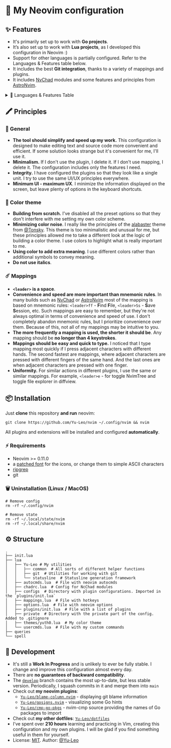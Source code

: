 # 🦁 My Neovim configuration

## ✨ Features

- It's primarily set up to work with **Go projects**.
- It’s also set up to work with **Lua projects**, as I developed this configuration in Neovim :)
- Support for other languages is partially configured. Refer to the Languages & Features table below.
- It includes the best **Git integration**, thanks to a variety of mappings and plugins.
- It includes [NvChad](https://github.com/NvChad/NvChad) modules and some features and principles from [AstroNvim](https://github.com/AstroNvim/AstroNvim).

<details><summary>🧮 Languages & Features Table</summary>

| Lang/feature   | TS         | LSP        | Format     | Lint       | Neotests     | Snippets   |
| -------------- | ---------- | ---------- | ---------- | ---------- | ------------ | ---------- |
| Go             | ✅         | ✅         | ✅         | ✅         | ✅           |            |
| JS             | ✅         |            |            |            |              |            |
| TS             | ✅         |            |            |            |              |            |
| TSX            | ✅         |            |            |            |              |            |
| Python         | ✅         |            |            |            |              |            |
| Lua            | ✅         | ✅         | ✅         | ✅ (lsp)   |              | ✅ (lsp)   |
| C++            | ✅         |            |            |            |              |            |
| Bash           | ✅         |            |            |            |              |            |
| **------**     | **------** | **------** | **------** | **------** | **------**   | **------** |
| md             | ✅         |            |            |            | ❎           |            |
| json           | ✅         |            | ✅         |            | ❎           |            |
| yaml           | ✅         |            |            |            | ❎           |            |
| toml           | ✅         |            |            |            | ❎           |            |
| docker<br>file | ✅         |            |            |            | ❎           |            |
| git<br>ignore  | ✅         |            |            |            | ❎           |            |
| make           | ✅         |            |            |            | ❎           |            |
| cmake          | ✅         |            |            |            | ❎           |            |
| html           | ✅         | ✅         |            |            | ❎           |            |
| css            | ✅         |            |            |            | ❎           |            |
| sql            | ✅         |            |            |            | ❎           |            |
| curl           | ✅         |            |            |            | ❎           |            |

</details>

## 🖍️ Principles

### 🎲 General

- **The tool should simplify and speed up my work.** This configuration is designed to make editing text and source code more convenient and efficient. If some solution looks strange but it's convenient for me, I'll use it.
- **Minimalism.** If I don't use the plugin, I delete it. If I don't use mapping, I delete it. The configuration includes only the features I need.
- **Integrity.** I have configured the plugins so that they look like a single unit. I try to use the same UI/UX principles everywhere.
- **Minimum UI - maximum UX**. I minimize the information displayed on the screen, but leave plenty of options in the keyboard shortcuts.

### 🎨 Color theme

- **Building from scratch.** I've disabled all the preset options so that they don't interfere with me setting my own color scheme.
- **Minimizing color noise**. I really like the principles of the [alabaster](https://github.com/tonsky/sublime-scheme-alabaster) theme from [@Tonsky](https://github.com/tonsky). This theme is too minimalistic and unusual for me, but these principles allowed me to take a different look at the logic of building a color theme. I use colors to highlight what is really important to me.
- **Using color to add extra meaning**. I use different colors rather than additional symbols to convey meaning.
- **Do not use italics**.

### ☄️ Mappings

- **`<leader>` is a space**.
- **Convenience and speed are more important than mnemonic rules**. In many builds such as [NvChad](https://github.com/nvchad/nvchad) or [AstroNvim](https://github.com/AstroNvim/AstroNvim) most of the mapping is based on mnemonic rules: `<leader>ff` - **F**ind **F**ile, `<leader>Ss` - **S**ave **S**ession, etc. Such mappings are easy to remember, but they're not always optimal in terms of convenience and speed of use. I don't completely abandon mnemonic rules, but I prioritize convenience over them. Because of this, not all of my mappings may be intuitive to you.
- **The more frequently a mapping is used, the shorter it should be**. Any mapping should be **no longer than 4 keystrokes**.
- **Mappings should be easy and quick to type.** I noticed that I type mapping most quickly if I press adjacent characters with different hands. The second fastest are mappings, where adjacent characters are pressed with different fingers of the same hand. And the last ones are when adjacent characters are pressed with one finger.
- **Uniformity.** For similar actions in different plugins, I use the same or similar mappings. For example, `<leader>e` - for toggle NvimTree and toggle file explorer in diffview.

## 📦 Installation

Just **clone** this repository **and run** neovim:

```shell
git clone https://github.com/Yu-Leo/nvim ~/.config/nvim && nvim
```

All plugins and extensions will be installed and configured **automatically**.

### ⚡️ Requirements

- Neovim >= 0.11.0
- a [patched font](https://www.nerdfonts.com/) for the icons, or change them to simple ASCII characters
- [ripgrep](https://github.com/BurntSushi/ripgrep)
- git

### 🗑️ Uninstallation (Linux / MacOS)

```shell
# Remove config
rm -rf ~/.config/nvim

# Remove state
rm -rf ~/.local/state/nvim
rm -rf ~/.local/share/nvim
```

## ⚙️ Structure

```shell
.
├── init.lua
├── lua
│   ├── Yu-Leo # My utilities
│   │   ├── common  # All sorts of different helper functions
│   │   ├── git  # Utilities for working with git
│   │   └── statusline  # Statusline generation framework
│   ├── autocmds.lua  # File with neovim autocmds
│   ├── chadrc.lua  # Config for NcChad modules
│   ├── configs  # Directory with plugin configurations. Imported in the `plugins/init.lua`
│   ├── mappings.lua  # File with hotkeys
│   ├── options.lua  # File with neovim options
│   ├── plugins/init.lua  # File with a list of plugins
│   ├── private  # Directory with the private part of the config. Added to .gitignore
│   ├── themes/yuth0.lua  # My color theme
│   └── usercmds.lua  # File with my custom commands
├── queries
└── spell
```

## 🚀 Development

- It's still a **Work In Progress** and is unlikely to ever be fully stable. I change and improve this configuration almost every day.
- There are **no guarantees of backward compatibility**.
- The [`develop`](https://github.com/Yu-Leo/nvim/tree/develop) branch contains the most up-to-date, but less stable version. Periodically, I squash commits in it and merge them into `main`
- Check out **my neovim plugins**:
    - [`Yu-Leo/blame-column.nvim`](https://github.com/Yu-Leo/blame-column.nvim) - displaying git blame information
    - [`Yu-Leo/gosigns.nvim`](https://github.com/Yu-Leo/gosigns.nvim) - visualizing some Go hints
    - [`Yu-Leo/cmp-go-pkgs`](https://github.com/Yu-Leo/cmp-go-pkgs) - nvim-cmp source providing the names of Go packages to import
- Check out **my other dotfiles**: [`Yu-Leo/dotfiles`](https://github.com/Yu-Leo/dotfiles)
- I’ve spent over **210 hours** learning and practicing in Vim, creating this configuration and my own plugins. I will be glad if you find something useful in them for yourself.
- License: [MIT](./LICENSE). Author: [@Yu-Leo](https://github.com/Yu-Leo)
